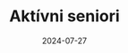 ---
layout: layouts/non-en-hero-episode.njk
title: Aktívni seniori
date: "2024-07-27"
cta: Prehrať diel
logo: logo_DVOJKA_biele.svg
tv: "STVR :2"
link: https://www.rtvs.sk/televizia/archiv/14252/478870
datum: 27. 7. 2024
header: Posledný diel
foto1024: /images/uploads/active_seniors_1024x768.jpg
foto1440: /images/uploads/active_seniors_1440x825.jpg
alt: Obrázok fotografa
tags: skhero
---